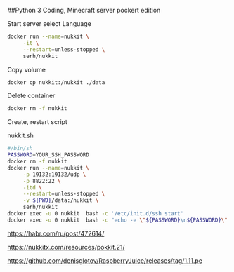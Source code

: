 ##Python 3 Coding, Minecraft server pockert edition


Start server select Language

```sh
docker run --name=nukkit \
     -it \
     --restart=unless-stopped \
     serh/nukkit
 ```
 

Copy volume

```sh
docker cp nukkit:/nukkit ./data
 ```
 
Delete container
 
```sh
docker rm -f nukkit
```

Create, restart script

nukkit.sh

```sh
#/bin/sh
PASSWORD=YOUR_SSH_PASSWORD
docker rm -f nukkit
docker run --name=nukkit \
     -p 19132:19132/udp \
     -p 8822:22 \
     -itd \
     --restart=unless-stopped \
     -v ${PWD}/data:/nukkit \
     serh/nukkit
docker exec -u 0 nukkit  bash -c '/etc/init.d/ssh start'
docker exec -u 0 nukkit  bash -c "echo -e \"${PASSWORD}\n${PASSWORD}\" | passwd nukkit"
```


https://habr.com/ru/post/472614/

https://nukkitx.com/resources/pokkit.21/

https://github.com/denisglotov/RaspberryJuice/releases/tag/1.11.pe


